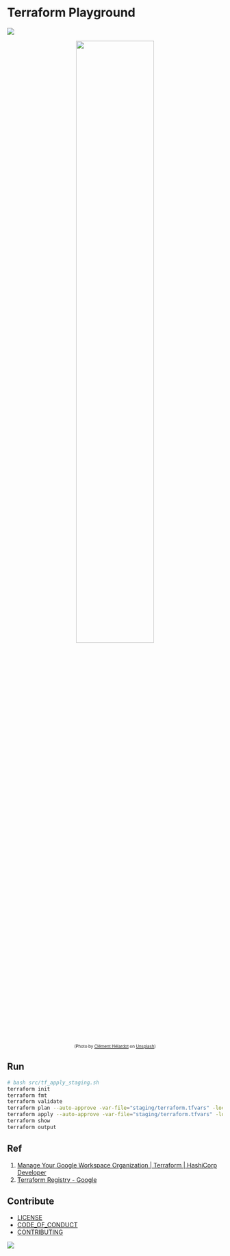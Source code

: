 # Terraform Playground

<img src="https://img.shields.io/badge/License-MIT-blue.svg" />

<p align="center">
  <img style="width:60%;" src="https://i.imgur.com/Qe3Dzt6.png">
  <br/>
  <sub><sup>(Photo by <a href="https://unsplash.com/@clemhlrdt?utm_source=unsplash&utm_medium=referral&utm_content=creditCopyText">Clément Hélardot</a> on <a href="https://unsplash.com/collections/SV-KO-htOoM/my-first-collection/9b0020f22e02b780910afe3a322692d8?utm_source=unsplash&utm_medium=referral&utm_content=creditCopyText">Unsplash</a>)</sup></sub>
</p>

## Run

```sh
# bash src/tf_apply_staging.sh
terraform init
terraform fmt
terraform validate
terraform plan --auto-approve -var-file="staging/terraform.tfvars" -lock=false
terraform apply --auto-approve -var-file="staging/terraform.tfvars" -lock=false
terraform show
terraform output
```

## Ref

1. [Manage Your Google Workspace Organization | Terraform | HashiCorp Developer](https://developer.hashicorp.com/terraform/tutorials/it-saas/google-workspace)
2. [Terraform Registry - Google](https://registry.terraform.io/providers/hashicorp/google/latest/docs/guides/getting_started)

## Contribute

* [LICENSE](LICENSE)
* [CODE_OF_CONDUCT](CODE_OF_CONDUCT.md)
* [CONTRIBUTING](CONTRIBUTING.md)

<a href="https://github.com/an/terraform-playground/graphs/contributors">
  <img src="https://contrib.rocks/image?repo=androchentw/terraform-playground" />
</a>

<!-- Links -->
